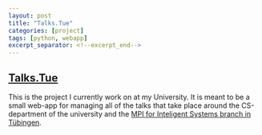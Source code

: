 ```yaml
---
layout: post
title: "Talks.Tue"
categories: [project]
tags: [python, webapp]
excerpt_separator: <!--excerpt_end-->
---
```

## [Talks.Tue](https://github.com/talks-tue/talks.tue.flask)

This is the project I currently work on at my University. It is meant to be a small web-app for managing all of the talks that take place around the CS-department of the university and the [MPI for Inteligent Systems branch in Tübingen](https://is.tuebingen.mpg.de/).
<!--excerpt_end-->
